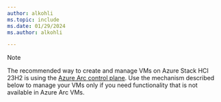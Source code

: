```yaml
---
author: alkohli
ms.topic: include
ms.date: 01/29/2024
ms.author: alkohli

---
```


> [!NOTE]
> The recommended way to create and manage VMs on Azure Stack HCI 23H2 is using the [Azure Arc control plane](azure-arc-vm-management-overview.md). Use the mechanism described below to manage your VMs only if you need functionality that is not available in Azure Arc VMs.
